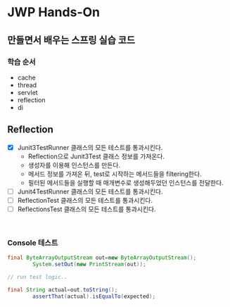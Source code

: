 # JWP Hands-On

## 만들면서 배우는 스프링 실습 코드

### 학습 순서

- cache
- thread
- servlet
- reflection
- di

## Reflection

- [x] Junit3TestRunner 클래스의 모든 테스트를 통과시킨다.
    - Reflection으로 Junit3Test 클래스 정보를 가져온다.
    - 생성자를 이용해 인스턴스를 만든다.
    - 메서드 정보를 가져온 뒤, test로 시작하는 메서드들을 filtering한다.
    - 필터된 메서드들을 실행할 때 매개변수로 생성해두었던 인스턴스를 전달한다.
- [ ] Junit4TestRunner 클래스의 모든 테스트를 통과시킨다.
- [ ] ReflectionTest 클래스의 모든 테스트를 통과시킨다.
- [ ] ReflectionsTest 클래스의 모든 테스트를 통과시킨다.

<br>

### Console 테스트

```java
final ByteArrayOutputStream out=new ByteArrayOutputStream();
        System.setOut(new PrintStream(out));

// run test logic..

final String actual=out.toString();
        assertThat(actual).isEqualTo(expected);
```

<br><br>
